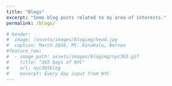 ```yaml
---
title: "Blogs"
excerpt: "Some blog posts related to my area of interests."
permalink: /blogs/

# header:
#  image: /assets/images/blogimg/head.jpg
#  caption: March 2016, Mt. Kinabalu, Borneo
#feature_row:
#  - image_path: assets/images/blogimg/nyc365.gif
#    title: "365 Days of NYC"
#    url: nyc365blog
#    excerpt: Every day input from NYC
---
```

